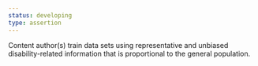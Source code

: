 ```yaml
---
status: developing
type: assertion
---
```


Content author(s) train data sets using representative and unbiased disability-related information that is proportional to the general population. 